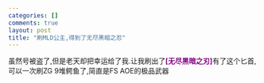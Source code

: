 ```yaml
--- 
categories: []
comments: true
layout: post
title: "刷MLD公主,得到了无尽黑暗之忍"
---
```

虽然号被盗了,但是老天却把幸运给了我.让我刷出了<span style="color: #800080"><strong>[无尽黑暗之刃]</strong></span>有了这个匕首,可以一次刷ZG 9堆鳄鱼了,简直是FS AOE的极品武器
